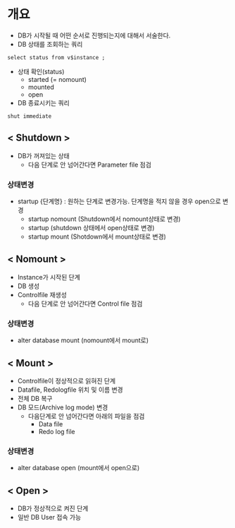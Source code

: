 # 개요
- DB가 시작될 때 어떤 순서로 진행되는지에 대해서 서술한다. 
- DB 상태를 조회하는 쿼리
```
select status from v$instance ; 
```
- 상태 확인(status)
   - started (= nomount)
   - mounted 
   - open
- DB 종료시키는 쿼리
```
shut immediate
```

## &lt; Shutdown > 
- DB가 꺼져있는 상태 
  - 다음 단계로 안 넘어간다면 Parameter file 점검
### 상태변경 
- startup {단계명} : 원하는 단계로 변경가능. 단계명을 적지 않을 경우 open으로 변경
   - startup nomount (Shutdown에서 nomount상태로 변경)
   - startup (shutdown 상태에서 open상태로 변경)
   - startup mount (Shotdown에서 mount상태로 변경)

## &lt; Nomount > 
- Instance가 시작된 단계
- DB 생성
- Controlfile 재생성
  - 다음 단계로 안 넘어간다면 Control file 점검
  
### 상태변경
- alter database mount (nomount에서 mount로)

## &lt; Mount > 
- Controlfile이 정상적으로 읽혀진 단계
- Datafile, Redologfile 위치 및 이름 변경
- 전체 DB 복구
- DB 모드(Archive log mode) 변경
  - 다음단계로 안 넘어간다면 아래의 파일을 점검
    - Data file
    - Redo log file
### 상태변경
- alter database open (mount에서 open으로)

## &lt; Open > 
- DB가 정상적으로 켜진 단계
- 일반 DB User 접속 가능 

